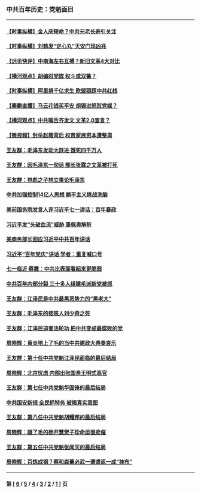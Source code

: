 ### 中共百年历史：党魁面目
---
#### [【时事纵横】金人庆短命？中共元老长寿引关注](../../pages/nf1176107/n13217934.md?09300430) 
#### [【时事纵横】刘鹤发“定心丸”天安门现凶兆](../../pages/nf1176107/n13215416.md?09300430) 
#### [【远见快评】中南海左右互搏？新旧文革4大对比](../../pages/nf1176107/n13214745.md?09300430) 
#### [【横河观点】胡编怼党媒 权斗或双簧？](../../pages/nf1176107/n13210864.md?09300430) 
#### [【时事纵横】阿里捐千亿求生 欧盟狠踩中共红线](../../pages/nf1176107/n13206431.md?09300430) 
#### [【秦鹏直播】马云花钱买平安 胡锡进怒怼党媒？](../../pages/nf1176107/n13206392.md?09300430) 
#### [【横河观点】中共喉舌齐发文 文革2.0宣言？](../../pages/nf1176107/n13201248.md?09300430) 
#### [【微视频】封杀赵薇背后 权贵家族资本遭整肃](../../pages/nf1176107/n13197798.md?09300430) 
#### [王友群：毛泽东发动大跃进 饿死四千万人](../../pages/nf1176107/n13177158.md?09300430) 
#### [王友群：因毛泽东一句话 部长张霖之文革被打死](../../pages/nf1176107/n13161711.md?09300430) 
#### [王友群：林彪之子林立果论毛泽东](../../pages/nf1176107/n13128622.md?09300430) 
#### [中共加强控制14亿人思想 躺平主义挑战洗脑](../../pages/nf1176107/n13094299.md?09300430) 
#### [美前国务院发言人评习近平七一讲话：百年暴政](../../pages/nf1176107/n13066986.md?09300430) 
#### [习近平发“头破血流”威胁 蓬佩奥解析](../../pages/nf1176107/n13063604.md?09300430) 
#### [美商务部长回应习近平中共百年讲话](../../pages/nf1176107/n13062903.md?09300430) 
#### [习近平“百年党庆”讲话 学者：重复喊口号](../../pages/nf1176107/n13061411.md?09300430) 
#### [七一临近 蔡霞：中共比表面看起来更脆弱](../../pages/nf1176107/n13056418.md?09300430) 
#### [中共百年内部分裂 三十多人组建毛派新党被抓](../../pages/nf1176107/n13044023.md?09300430) 
#### [王友群：江泽民是中共最黑恶势力的“黑老大”](../../pages/nf1176107/n13022180.md?09300430) 
#### [王友群：毛泽东的接班人刘少奇之死](../../pages/nf1176107/n12991772.md?09300430) 
#### [王友群：江泽民迫害法轮功 把中共变成最腐败的党](../../pages/nf1176107/n12947347.md?09300430) 
#### [周晓辉：黄炎培上了毛的当中共建政大典奏哀乐](../../pages/nf1176107/n12942780.md?09300430) 
#### [王友群：第十任中共党魁江泽民面临的最后结局](../../pages/nf1176107/n12933748.md?09300430) 
#### [周晓辉：北京忧虑 内部出张国焘王明式高官](../../pages/nf1176107/n12931709.md?09300430) 
#### [王友群：第七任中共党魁华国锋的最后结局](../../pages/nf1176107/n12918457.md?09300430) 
#### [中共国安新规 全民抓特务 被揭真实意图](../../pages/nf1176107/n12911615.md?09300430) 
#### [王友群：第八任中共党魁胡耀邦的最后结局](../../pages/nf1176107/n12902918.md?09300430) 
#### [周晓辉：跟了毛的杨开慧贺子珍命运很悲催](../../pages/nf1176107/n12877804.md?09300430) 
#### [王友群：第五任中共党魁张闻天的最后结局](../../pages/nf1176107/n12865420.md?09300430) 
#### [周晓辉：百炼成钢？蔡和森董必武一遭遣返一成“抹布”](../../pages/nf1176107/n12854806.md?09300430) 

---
#### 第 [ [6](./6.md?09300430) / [5](./5.md?09300430) / [4](./4.md?09300430) / [3](./3.md?09300430) / [2](./2.md?09300430) / [1](./1.md?09300430) ] 页
